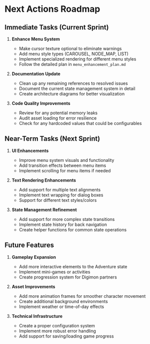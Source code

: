 # Next Actions Roadmap

## Immediate Tasks (Current Sprint)

1. **Enhance Menu System**
   - Make cursor texture optional to eliminate warnings
   - Add menu style types (CAROUSEL, NODE_MAP, LIST)
   - Implement specialized rendering for different menu styles
   - Follow the detailed plan in `menu_enhancement_plan.md`

2. **Documentation Update**
   - Clean up any remaining references to resolved issues
   - Document the current state management system in detail
   - Create architecture diagrams for better visualization

3. **Code Quality Improvements**
   - Review for any potential memory leaks
   - Audit asset loading for error resilience
   - Check for any hardcoded values that could be configurables

## Near-Term Tasks (Next Sprint)

1. **UI Enhancements**
   - Improve menu system visuals and functionality
   - Add transition effects between menu items
   - Implement scrolling for menu items if needed

2. **Text Rendering Enhancements**
   - Add support for multiple text alignments
   - Implement text wrapping for dialog boxes
   - Support for different text styles/colors

3. **State Management Refinement**
   - Add support for more complex state transitions
   - Implement state history for back navigation
   - Create helper functions for common state operations

## Future Features

1. **Gameplay Expansion**
   - Add more interactive elements to the Adventure state
   - Implement mini-games or activities
   - Create progression system for Digimon partners

2. **Asset Improvements**
   - Add more animation frames for smoother character movement
   - Create additional background environments
   - Implement weather or time-of-day effects

3. **Technical Infrastructure**
   - Create a proper configuration system
   - Implement more robust error handling
   - Add support for saving/loading game progress
